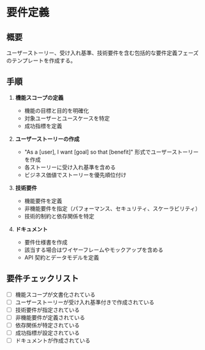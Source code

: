 # 要件定義

## 概要

ユーザーストーリー、受け入れ基準、技術要件を含む包括的な要件定義フェーズのテンプレートを作成する。

## 手順

1. **機能スコープの定義**

   - 機能の目標と目的を明確化
   - 対象ユーザーとユースケースを特定
   - 成功指標を定義

2. **ユーザーストーリーの作成**

   - "As a [user], I want [goal] so that [benefit]" 形式でユーザーストーリーを作成
   - 各ストーリーに受け入れ基準を含める
   - ビジネス価値でストーリーを優先順位付け

3. **技術要件**

   - 機能要件を定義
   - 非機能要件を指定（パフォーマンス、セキュリティ、スケーラビリティ）
   - 技術的制約と依存関係を特定

4. **ドキュメント**
   - 要件仕様書を作成
   - 該当する場合はワイヤーフレームやモックアップを含める
   - API 契約とデータモデルを定義

## 要件チェックリスト

- [ ] 機能スコープが文書化されている
- [ ] ユーザーストーリーが受け入れ基準付きで作成されている
- [ ] 技術要件が指定されている
- [ ] 非機能要件が定義されている
- [ ] 依存関係が特定されている
- [ ] 成功指標が設定されている
- [ ] ドキュメントが作成されている
